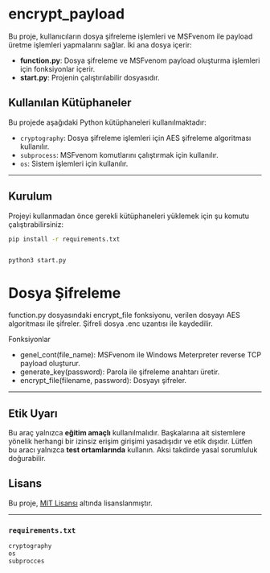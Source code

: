 # encrypt_payload

Bu proje, kullanıcıların dosya şifreleme işlemleri ve MSFvenom ile payload üretme işlemleri yapmalarını sağlar. İki ana dosya içerir:

- **function.py**: Dosya şifreleme ve MSFvenom payload oluşturma işlemleri için fonksiyonlar içerir.
- **start.py**: Projenin çalıştırılabilir dosyasıdır.

## Kullanılan Kütüphaneler

Bu projede aşağıdaki Python kütüphaneleri kullanılmaktadır:

- `cryptography`: Dosya şifreleme işlemleri için AES şifreleme algoritması kullanılır.
- `subprocess`: MSFvenom komutlarını çalıştırmak için kullanılır.
- `os`: Sistem işlemleri için kullanılır.


---

## Kurulum

Projeyi kullanmadan önce gerekli kütüphaneleri yüklemek için şu komutu çalıştırabilirsiniz:

```bash
pip install -r requirements.txt
```
```bash

python3 start.py

```
# Dosya Şifreleme

function.py dosyasındaki encrypt_file fonksiyonu, verilen dosyayı AES algoritması ile şifreler. Şifreli dosya .enc uzantısı ile kaydedilir.

Fonksiyonlar
- genel_cont(file_name): MSFvenom ile Windows Meterpreter reverse TCP payload oluşturur.
- generate_key(password): Parola ile şifreleme anahtarı üretir.
- encrypt_file(filename, password): Dosyayı şifreler.

--- 

## Etik Uyarı

Bu araç yalnızca **eğitim amaçlı** kullanılmalıdır.
Başkalarına ait sistemlere yönelik herhangi bir izinsiz erişim girişimi yasadışıdır ve etik dışıdır.
Lütfen bu aracı yalnızca **test ortamlarında** kullanın. Aksi takdirde yasal sorumluluk doğurabilir.



## Lisans

Bu proje, [MIT Lisansı](LICENSE) altında lisanslanmıştır.

---

### `requirements.txt`

```txt
cryptography
os
subprocces
```
